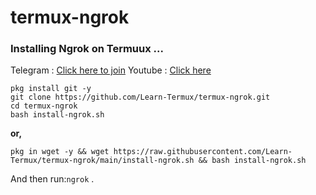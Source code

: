 # termux-ngrok

### Installing Ngrok on Termuux ...

Telegram : [Click here to join](https://t.me/termux_beginners)
Youtube  : [Click here](https://youtube.com/channel/UCBckc68X0TTRZqpuEqJcs1w)

```
pkg install git -y
git clone https://github.com/Learn-Termux/termux-ngrok.git
cd termux-ngrok
bash install-ngrok.sh
```
**or,**

```
pkg in wget -y && wget https://raw.githubusercontent.com/Learn-Termux/termux-ngrok/main/install-ngrok.sh && bash install-ngrok.sh
```
And then run:```ngrok``` .
